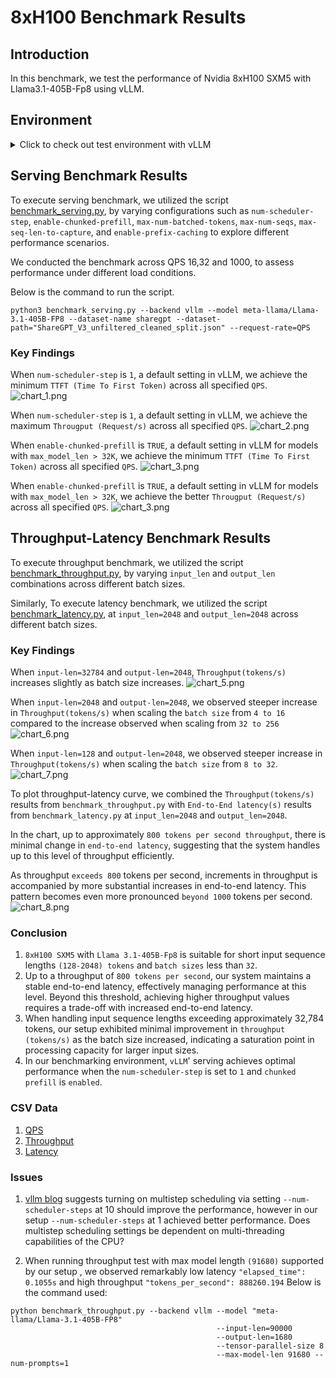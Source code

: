 # 8xH100 Benchmark Results

## Introduction
In this benchmark, we test the performance of Nvidia 8xH100 SXM5 with Llama3.1-405B-Fp8 using vLLM.

## Environment
<details>
    <summary>Click to check out test environment with vLLM</summary>
    
    PyTorch version: 2.5.1+cu124
    Is debug build: False
    CUDA used to build PyTorch: 12.4
    ROCM used to build PyTorch: N/A

    OS: Ubuntu 22.04.3 LTS (x86_64)
    GCC version: (Ubuntu 11.4.0-1ubuntu1~22.04) 11.4.0
    Clang version: Could not collect
    CMake version: version 3.27.6
    Libc version: glibc-2.35
    
    Python version: 3.10.12 (main, Jun 11 2023, 05:26:28) [GCC 11.4.0] (64-bit runtime)
    Python platform: Linux-6.8.0-47-generic-x86_64-with-glibc2.35
    Is CUDA available: True
    CUDA runtime version: 12.2.140
    CUDA_MODULE_LOADING set to: LAZY
    GPU models and configuration: 
    GPU 0: NVIDIA H100 80GB HBM3
    GPU 1: NVIDIA H100 80GB HBM3
    GPU 2: NVIDIA H100 80GB HBM3
    GPU 3: NVIDIA H100 80GB HBM3
    GPU 4: NVIDIA H100 80GB HBM3
    GPU 5: NVIDIA H100 80GB HBM3
    GPU 6: NVIDIA H100 80GB HBM3
    GPU 7: NVIDIA H100 80GB HBM3

    Nvidia driver version: 550.90.12
    cuDNN version: Probably one of the following:
    /usr/lib/x86_64-linux-gnu/libcudnn.so.8.9.5
    /usr/lib/x86_64-linux-gnu/libcudnn_adv_infer.so.8.9.5
    /usr/lib/x86_64-linux-gnu/libcudnn_adv_train.so.8.9.5
    /usr/lib/x86_64-linux-gnu/libcudnn_cnn_infer.so.8.9.5
    /usr/lib/x86_64-linux-gnu/libcudnn_cnn_train.so.8.9.5
    /usr/lib/x86_64-linux-gnu/libcudnn_ops_infer.so.8.9.5
    /usr/lib/x86_64-linux-gnu/libcudnn_ops_train.so.8.9.5
    HIP runtime version: N/A
    MIOpen runtime version: N/A
    Is XNNPACK available: True
    
    CPU:
    Architecture:                         x86_64
    CPU op-mode(s):                       32-bit, 64-bit
    Address sizes:                        52 bits physical, 57 bits virtual
    Byte Order:                           Little Endian
    CPU(s):                               208
    On-line CPU(s) list:                  0-207
    Vendor ID:                            GenuineIntel
    Model name:                           Intel(R) Xeon(R) Platinum 8480+
    CPU family:                           6
    Model:                                143
    Thread(s) per core:                   2
    Core(s) per socket:                   52
    Socket(s):                            2
    Stepping:                             8
    BogoMIPS:                             4000.00
    Flags:                                fpu vme de pse tsc msr pae mce cx8 apic sep mtrr pge mca cmov pat pse36 clflush mmx fxsr sse sse2 ss ht syscall nx pdpe1gb rdtscp lm constant_tsc arch_perfmon rep_good nopl xtopology cpuid tsc_known_freq pni pclmulqdq vmx ssse3 fma cx16 pdcm pcid sse4_1 sse4_2 x2apic movbe popcnt tsc_deadline_timer aes xsave avx f16c rdrand hypervisor lahf_lm abm 3dnowprefetch cpuid_fault ssbd ibrs ibpb stibp ibrs_enhanced tpr_shadow flexpriority ept vpid ept_ad fsgsbase tsc_adjust bmi1 avx2 smep bmi2 erms invpcid avx512f avx512dq rdseed adx smap avx512ifma clflushopt clwb avx512cd sha_ni avx512bw avx512vl xsaveopt xsavec xgetbv1 xsaves avx_vnni avx512_bf16 wbnoinvd arat vnmi avx512vbmi umip pku ospke waitpkg avx512_vbmi2 gfni vaes vpclmulqdq avx512_vnni avx512_bitalg avx512_vpopcntdq la57 rdpid bus_lock_detect cldemote movdiri movdir64b fsrm md_clear serialize tsxldtrk avx512_fp16 arch_capabilities
    Virtualization:                       VT-x
    Hypervisor vendor:                    KVM
    Virtualization type:                  full
    L1d cache:                            6.5 MiB (208 instances)
    L1i cache:                            6.5 MiB (208 instances)
    L2 cache:                             416 MiB (104 instances)
    L3 cache:                             32 MiB (2 instances)
    NUMA node(s):                         2
    NUMA node0 CPU(s):                    0-103
    NUMA node1 CPU(s):                    104-207
    Vulnerability Gather data sampling:   Not affected
    Vulnerability Itlb multihit:          Not affected
    Vulnerability L1tf:                   Not affected
    Vulnerability Mds:                    Not affected
    Vulnerability Meltdown:               Not affected
    Vulnerability Mmio stale data:        Unknown: No mitigations
    Vulnerability Reg file data sampling: Not affected
    Vulnerability Retbleed:               Not affected
    Vulnerability Spec rstack overflow:   Not affected
    Vulnerability Spec store bypass:      Mitigation; Speculative Store Bypass disabled via prctl
    Vulnerability Spectre v1:             Mitigation; usercopy/swapgs barriers and __user pointer sanitization
    Vulnerability Spectre v2:             Mitigation; Enhanced / Automatic IBRS; IBPB conditional; RSB filling; PBRSB-eIBRS SW sequence; BHI SW loop, KVM SW loop
    Vulnerability Srbds:                  Not affected
    Vulnerability Tsx async abort:        Mitigation; TSX disabled
    
    Versions of relevant libraries:
    [pip3] numpy==1.26.4
    [pip3] nvidia-cublas-cu12==12.4.5.8
    [pip3] nvidia-cuda-cupti-cu12==12.4.127
    [pip3] nvidia-cuda-nvrtc-cu12==12.4.127
    [pip3] nvidia-cuda-runtime-cu12==12.4.127
    [pip3] nvidia-cudnn-cu12==9.1.0.70
    [pip3] nvidia-cufft-cu12==11.2.1.3
    [pip3] nvidia-curand-cu12==10.3.5.147
    [pip3] nvidia-cusolver-cu12==11.6.1.9
    [pip3] nvidia-cusparse-cu12==12.3.1.170
    [pip3] nvidia-dali-cuda120==1.30.0
    [pip3] nvidia-ml-py==12.560.30
    [pip3] nvidia-nccl-cu12==2.21.5
    [pip3] nvidia-nvjitlink-cu12==12.4.127
    [pip3] nvidia-nvtx-cu12==12.4.127
    [pip3] nvidia-pyindex==1.0.9
    [pip3] onnx==1.14.0
    [pip3] pynvml==11.4.1
    [pip3] pytorch-quantization==2.1.2
    [pip3] pyzmq==25.1.1
    [pip3] torch==2.5.1
    [pip3] torch-tensorrt==0.0.0
    [pip3] torchdata==0.7.0a0
    [pip3] torchtext==0.16.0a0
    [pip3] torchvision==0.20.1
    [pip3] transformers==4.46.2
    [pip3] triton==3.1.0
    [conda] Could not collect
    ROCM Version: Could not collect
    Neuron SDK Version: N/A
    vLLM Version: 0.6.3.post2.dev308+gb489fc3c
    vLLM Build Flags:
    CUDA Archs: 5.2 6.0 6.1 7.0 7.2 7.5 8.0 8.6 8.7 9.0+PTX; ROCm: Disabled; Neuron: Disabled
    GPU Topology:
    GPU0	GPU1	GPU2	GPU3	GPU4	GPU5	GPU6	GPU7	NIC0	CPU Affinity	NUMA Affinity	GPU NUMA ID
    GPU0	 X 	NV18	NV18	NV18	NV18	NV18	NV18	NV18	SYS	0-103	0		N/A
    GPU1	NV18	 X 	NV18	NV18	NV18	NV18	NV18	NV18	SYS	0-103	0		N/A
    GPU2	NV18	NV18	 X 	NV18	NV18	NV18	NV18	NV18	SYS	0-103	0		N/A
    GPU3	NV18	NV18	NV18	 X 	NV18	NV18	NV18	NV18	SYS	0-103	0		N/A
    GPU4	NV18	NV18	NV18	NV18	 X 	NV18	NV18	NV18	SYS	104-207	1		N/A
    GPU5	NV18	NV18	NV18	NV18	NV18	 X 	NV18	NV18	SYS	104-207	1		N/A
    GPU6	NV18	NV18	NV18	NV18	NV18	NV18	 X 	NV18	SYS	104-207	1		N/A
    GPU7	NV18	NV18	NV18	NV18	NV18	NV18	NV18	 X 	SYS	104-207	1		N/A
    NIC0	SYS	SYS	SYS	SYS	SYS	SYS	SYS	SYS	 X 				
    
    Legend:
    
      X    = Self
      SYS  = Connection traversing PCIe as well as the SMP interconnect between NUMA nodes (e.g., QPI/UPI)
      NODE = Connection traversing PCIe as well as the interconnect between PCIe Host Bridges within a NUMA node
      PHB  = Connection traversing PCIe as well as a PCIe Host Bridge (typically the CPU)
      PXB  = Connection traversing multiple PCIe bridges (without traversing the PCIe Host Bridge)
      PIX  = Connection traversing at most a single PCIe bridge
      NV#  = Connection traversing a bonded set of # NVLinks
    
    NIC Legend:
    
      NIC0: mlx5_0
    
    NVIDIA_VISIBLE_DEVICES=all
    CUBLAS_VERSION=12.2.5.6
    NVIDIA_REQUIRE_CUDA=cuda>=9.0
    CUDA_CACHE_DISABLE=1
    TORCH_CUDA_ARCH_LIST=5.2 6.0 6.1 7.0 7.2 7.5 8.0 8.6 8.7 9.0+PTX
    NCCL_VERSION=2.19.3
    NVIDIA_DRIVER_CAPABILITIES=compute,utility,video
    NVIDIA_PRODUCT_NAME=PyTorch
    CUDA_VERSION=12.2.2.009
    PYTORCH_VERSION=2.1.0a0+32f93b1
    PYTORCH_BUILD_NUMBER=0
    CUDNN_VERSION=8.9.5.29
    PYTORCH_HOME=/opt/pytorch/pytorch
    LD_LIBRARY_PATH=/usr/local/lib/python3.10/dist-packages/cv2/../../lib64:/usr/local/lib/python3.10/dist-packages/torch/lib:/usr/local/lib/python3.10/dist-packages/torch_tensorrt/lib:/usr/local/cuda/compat/lib:/usr/local/nvidia/lib:/usr/local/nvidia/lib64
    NVIDIA_BUILD_ID=71422337
    CUDA_DRIVER_VERSION=535.104.05
    PYTORCH_BUILD_VERSION=2.1.0a0+32f93b1
    CUDA_HOME=/usr/local/cuda
    CUDA_HOME=/usr/local/cuda
    CUDA_MODULE_LOADING=LAZY
    NVIDIA_REQUIRE_JETPACK_HOST_MOUNTS=
    NVIDIA_PYTORCH_VERSION=23.10
    TORCH_ALLOW_TF32_CUBLAS_OVERRIDE=1
</details>

## Serving Benchmark Results
To execute serving benchmark, we utilized the script [benchmark_serving.py](https://github.com/vllm-project/vllm/blob/main/benchmarks/benchmark_serving.py), 
by varying configurations such as `num-scheduler-step`, `enable-chunked-prefill`, `max-num-batched-tokens`, `max-num-seqs`, `max-seq-len-to-capture`, and `enable-prefix-caching` to explore different performance scenarios.

We conducted the benchmark across QPS 16,32 and 1000, to assess performance under different load conditions.

Below is the command to run the script.
```shell
python3 benchmark_serving.py --backend vllm --model meta-llama/Llama-3.1-405B-FP8 --dataset-name sharegpt --dataset-path="ShareGPT_V3_unfiltered_cleaned_split.json" --request-rate=QPS
```
### Key Findings
When `num-scheduler-step` is `1`, a default setting in vLLM, we achieve the minimum `TTFT (Time To First Token)` across all specified `QPS`.
![chart_1.png](charts/images/chart_1.png)

When `num-scheduler-step` is `1`, a default setting in vLLM, we achieve the maximum `Througput (Request/s)` across all specified `QPS`.
![chart_2.png](charts/images/chart_2.png)

When `enable-chunked-prefill` is `TRUE`, a default setting in vLLM for models with `max_model_len > 32K`, we achieve the minimum `TTFT (Time To First Token)` across all specified `QPS`.
![chart_3.png](charts/images/chart_3.png)

When `enable-chunked-prefill` is `TRUE`, a default setting in vLLM for models with `max_model_len > 32K`, we achieve the better `Througput (Request/s)` across all specified `QPS`.
![chart_3.png](charts/images/chart_4.png)

## Throughput-Latency Benchmark Results
To execute throughput benchmark, we utilized the script [benchmark_throughput.py](https://github.com/vllm-project/vllm/blob/main/benchmarks/benchmark_throughput.py), by varying `input_len` and `output_len` combinations
across different batch sizes.

Similarly,
To execute latency benchmark, we utilized the script [benchmark_latency.py](https://github.com/vllm-project/vllm/blob/main/benchmarks/benchmark_latency.py), at `input_len=2048` and `output_len=2048`
across different batch sizes.

### Key Findings
When `input-len=32784` and `output-len=2048`, `Throughput(tokens/s)` increases slightly as batch size increases.
![chart_5.png](charts/images/chart_5.png)

When `input-len=2048` and `output-len=2048`, we observed steeper increase in `Throughput(tokens/s)` when scaling the `batch size` from `4 to 16` compared to
the increase observed when scaling from `32 to 256`
![chart_6.png](charts/images/chart_6.png)

When `input-len=128` and `output-len=2048`, we observed steeper increase in `Throughput(tokens/s)` when scaling the `batch size` from `8 to 32`.
![chart_7.png](charts/images/chart_7.png)

To plot throughput-latency curve, we combined the `Throughput(tokens/s)` results from `benchmark_throughput.py` with `End-to-End latency(s)`
results from `benchmark_latency.py` at `input_len=2048` and `output_len=2048`. 

In the chart, up to approximately `800 tokens per second throughput`, there is minimal change in `end-to-end latency`, suggesting that the system handles up to this level of throughput efficiently. 

As throughput `exceeds 800` tokens per second, increments in throughput is accompanied by more substantial increases in end-to-end latency. This pattern becomes even more pronounced `beyond 1000` tokens per second.
![chart_8.png](charts/images/chart_8.png)

### Conclusion
1. `8xH100 SXM5` with `Llama 3.1-405B-Fp8` is suitable for short input sequence lengths `(128-2048) tokens` and `batch sizes` less than `32`. 
2. Up to a throughput of `800 tokens per second`, our system maintains a stable end-to-end latency, effectively managing performance at this level. 
Beyond this threshold, achieving higher throughput values requires a trade-off with increased end-to-end latency.
3. When handling input sequence lengths exceeding approximately 32,784 tokens, our setup exhibited minimal improvement in `throughput (tokens/s)` as the batch size increased, 
indicating a saturation point in processing capacity for larger input sizes.
4. In our benchmarking environment, `vLLM`' serving achieves optimal performance when the `num-scheduler-step` is set to `1` and `chunked prefill` is `enabled`.

### CSV Data
1. [QPS](https://github.com/dstackai/benchmarks/blob/add_8xH100_benchmarks/nvidia/8xh100/charts/qps_output.csv)
2. [Throughput](https://github.com/dstackai/benchmarks/blob/add_8xH100_benchmarks/nvidia/8xh100/charts/throughput_output.csv)
3. [Latency](https://github.com/dstackai/benchmarks/blob/add_8xH100_benchmarks/nvidia/8xh100/charts/latency_output.csv)

### Issues
1. [vllm blog](https://blog.vllm.ai/2024/09/05/perf-update.html) suggests turning on multistep scheduling via setting `--num-scheduler-steps` at 10 should improve the performance, however
in our setup `--num-scheduler-steps` at 1 achieved better performance. Does multistep scheduling settings be dependent on multi-threading capabilities of the CPU?

2. When running throughput test with max model length `(91680)` supported by our setup , we observed remarkably low latency `"elapsed_time": 0.1055s` and high throughput `"tokens_per_second": 888260.194`
Below is the command used:
```shell 
python benchmark_throughput.py --backend vllm --model "meta-llama/Llama-3.1-405B-FP8" 
                                              --input-len=90000
                                              --output-len=1680  
                                              --tensor-parallel-size 8 
                                              --max-model-len 91680 --num-prompts=1
```
